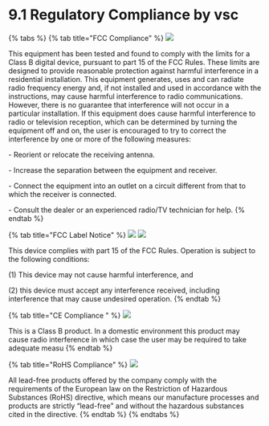 # 9.1 Regulatory Compliance by vsc  

{% tabs %}
{% tab title="FCC Compliance" %}
![](<../.gitbook/assets/global_camera/image (9) (1).png>)

This equipment has been tested and found to comply with the limits for a Class B digital device, pursuant to part 15 of the FCC Rules. These limits are designed to provide reasonable protection against harmful interference in a residential installation. This equipment generates, uses and can radiate radio frequency energy and, if not installed and used in accordance with the instructions, may cause harmful interference to radio communications. However, there is no guarantee that interference will not occur in a particular installation. If this equipment does cause harmful interference to radio or television reception, which can be determined by turning the equipment off and on, the user is encouraged to try to correct the interference by one or more of the following measures:

\- Reorient or relocate the receiving antenna.

\- Increase the separation between the equipment and receiver.

\- Connect the equipment into an outlet on a circuit different from that to which the receiver is connected.

\- Consult the dealer or an experienced radio/TV technician for help.
{% endtab %}

{% tab title="FCC Label Notice" %}
![](<../.gitbook/assets/global_camera/image (10) (1) (3).png>) ![](<../.gitbook/assets/global_camera/image (5) (1) (1).png>)

This device complies with part 15 of the FCC Rules. Operation is subject to the following conditions:

(1) This device may not cause harmful interference, and

(2) this device must accept any interference received, including interference that may cause undesired operation.
{% endtab %}

{% tab title="CE Compliance " %}
![](<../.gitbook/assets/global_camera/image (4) (1) (1).png>)

This is a Class B product. In a domestic environment this product may cause radio interference in which case the user may be required to take adequate measu
{% endtab %}

{% tab title="RoHS Compliance" %}
![](<../.gitbook/assets/global_camera/image (2) (1) (1) (1) (1) (2) (1).png>)

All lead-free products offered by the company comply with the requirements of the European law on the Restriction of Hazardous Substances (RoHS) directive, which means our manufacture processes and products are strictly “lead-free” and without the hazardous substances cited in the directive.
{% endtab %}
{% endtabs %}
